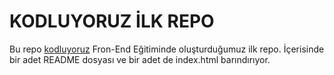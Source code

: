 # **KODLUYORUZ İLK REPO**

Bu repo [kodluyoruz](https://www.kodluyoruz.org/) Fron-End Eğitiminde oluşturduğumuz ilk repo. İçerisinde
bir adet README dosyası ve bir adet de index.html barındırıyor.


